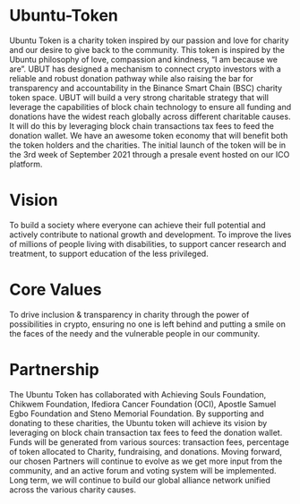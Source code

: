 # Ubuntu-Token
Ubuntu Token is a charity token inspired by our passion and love for charity and our desire to give back to the community.  This token is inspired by the Ubuntu philosophy of love, compassion and kindness, “I am because we are”. UBUT has designed a mechanism to connect crypto investors with a reliable and robust donation pathway while also raising the bar for transparency and accountability in the Binance Smart Chain (BSC) charity token space. UBUT will build a very strong charitable strategy that will leverage the capabilities of block chain technology to ensure all funding and donations have the widest reach globally across different charitable causes. It will do this by leveraging block chain transactions tax fees to feed the donation wallet. We have an awesome token economy that will benefit both the token holders and the charities. The initial launch of the token will be in the 3rd week of September 2021 through a presale event hosted on our ICO platform.

# Vision
To build a society where everyone can achieve their full potential and actively contribute to national growth and development. To improve the lives of millions of people living with disabilities, to support cancer research and treatment, to support education of the less privileged.

# Core Values
To drive inclusion & transparency in charity through the power of possibilities in crypto, ensuring no one is left behind and putting a smile on the faces of the needy and the vulnerable people in our community. 

# Partnership
The Ubuntu Token has collaborated with Achieving Souls Foundation, Chikwem Foundation, Ifediora Cancer Foundation (OCI), Apostle Samuel Egbo Foundation and Steno Memorial Foundation. By supporting and donating to these charities, the Ubuntu token will achieve its vision by leveraging on block chain transaction tax fees to feed the donation wallet. Funds will be generated from various sources: transaction fees, percentage of token allocated to Charity, fundraising, and donations. Moving forward, our chosen Partners will continue to evolve as we get more input from the community, and an active forum and voting system will be implemented. Long term, we will continue to build our global alliance network unified across the various charity causes.
